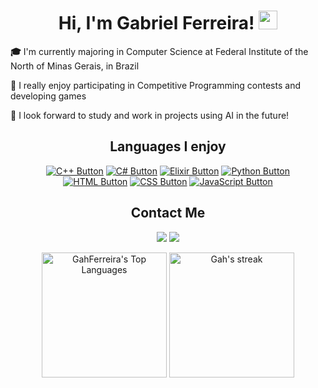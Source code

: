 <h1 align="center">
	Hi, I'm Gabriel Ferreira!
	<img src="https://media.giphy.com/media/hvRJCLFzcasrR4ia7z/giphy.gif" width="30">
</h1>

<p><strong>🎓</strong> I'm currently majoring in Computer Science at Federal Institute of the North of Minas Gerais, in Brazil </p>

<p><strong>💞️</strong> I really enjoy participating in Competitive Programming contests and developing games</p>

<p><strong>🔭</strong> I look forward to study and work in projects using AI in the future!</p>

<h2 align="center"> Languages I enjoy </h2>
<p align="center">
	<a href="https://github.com/search?q=user%3AGahFerreira+is%3Arepo+language%3Ac%2B%2B"><img src="https://img.shields.io/badge/c++-%2300599C.svg?style=for-the-badge&logo=c%2B%2B&logoColor=white" title="My C++ Code" alt="C++ Button" target="_blank"></a>
	<!--  -->
	<a href="https://github.com/search?q=user%3AGahFerreira+is%3Arepo+language%3Ac%23"><img src="https://img.shields.io/badge/c%23-%23239120.svg?style=for-the-badge&logo=c-sharp&logoColor=white" title="My C# Code" alt="C# Button" target="_blank"></a>
	<!--  -->
	<a href="https://github.com/search?q=user%3AGahFerreira+is%3Arepo+language%3Aelixir"><img src="https://img.shields.io/badge/elixir-%234B275F.svg?style=for-the-badge&logo=elixir&logoColor=white" title="My Elixir Code" alt="Elixir Button" target="_blank"></a>
	<!--  -->
	<a href="https://github.com/search?q=user%3AGahFerreira+is%3Arepo+language%3Apython"><img src="https://img.shields.io/badge/python-3670A0?style=for-the-badge&logo=python&logoColor=ffdd54" title="My Python Code" alt="Python Button" target="_blank"></a>
	<!--  -->
	<br>
	<!--  -->
	<a href="https://github.com/search?q=html+in%3Areadme+user%3Agahferreira&type=Repositories"><img src="https://img.shields.io/badge/html5-%23E34F26.svg?style=for-the-badge&logo=html5&logoColor=white" title="My HTML Code" alt="HTML Button" target="_blank"></a>
	<!--  -->
	<a href="https://github.com/search?q=css+in%3Areadme+user%3Agahferreira&type=Repositories"><img src="https://img.shields.io/badge/css3-%231572B6.svg?style=for-the-badge&logo=css3&logoColor=white" title="My CSS Code" alt="CSS Button" target="_blank"></a>
	<!--  -->
	<a href="https://github.com/search?q=user%3AGahFerreira+is%3Arepo+language%3Ajavascript"><img src="https://img.shields.io/badge/javascript-%23323330.svg?style=for-the-badge&logo=javascript&logoColor=%23F7DF1E" title="My JavaScript Code" alt="JavaScript Button" target="_blank"></a>
</p>

<div align="center">
	<h2> Contact Me </h2>
	<p>
		<a href="mailto:gabvinicius7@gmail.com"><img src="https://img.shields.io/badge/Gmail-D14836?style=for-the-badge&logo=gmail&logoColor=white" target="_blank"></a>
		<!--  -->
		<a href="https://www.linkedin.com/in/gabriel-ferreira-0135b8196/"><img src="https://img.shields.io/badge/linkedin-%230077B5.svg?style=for-the-badge&logo=linkedin&logoColor=white" target="_blank"></a>
	</p>
</div>

<p align="center">
	<a>
		<!-- GitHub Readme Stats - https://github.com/anuraghazra/github-readme-stats -->
		<img alt="GahFerreira's Top Languages" src="https://github-readme-stats.vercel.app/api/top-langs/?username=gahferreira&langs_count=8&layout=compact&theme=react&hide_border=true&bg_color=1F222E&title_color=F85D7F&icon_color=F8D866" height="200px"/>
		<!-- GitHub Readme Streak Stats - https://github.com/DenverCoder1/github-readme-streak-stats -->
    <img alt="Gah's streak" src="https://github-readme-streak-stats.herokuapp.com/?user=gahferreira&theme=monokai-metallian&hide_border=true" height="200px"/>
  </a>
</p>
